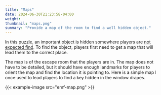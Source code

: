 ```yaml
---
title: "Maps"
date: 2024-06-30T21:23:58-04:00
weight:
thumbnail: "maps.png"
summary: "Provide a map of the room to find a well hidden object."
---
```


In this puzzle, an important object is hidden somewhere players are [not
expected find]. To find the object, players first need to get a map that
will lead them to the correct place.

The map is of the escape room that the players are in. The map does not
have to be detailed, but it should have enough landmarks for players to
orient the map and find the location it is pointing to. Here is a simple
map I once used to lead players to find a key hidden in the window drapes.

{{< example-image src="emf-map.png" >}}

[not expected find]: /puzzles/hiding-places/unfair-hiding-places/
